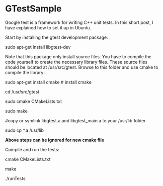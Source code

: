# GTestSample

Google test is a framework for writing C++ unit tests. In this short post, I have explained how to set it up in Ubuntu.

Start by installing the gtest development package:

sudo apt-get install libgtest-dev

Note that this package only install source files. You have to compile the code yourself to create the necessary library files. These source files should be located at /usr/src/gtest. Browse to this folder and use cmake to compile the library:

sudo apt-get install cmake # install cmake

cd /usr/src/gtest

sudo cmake CMakeLists.txt

sudo make

 
#copy or symlink libgtest.a and libgtest_main.a to your /usr/lib folder

sudo cp *.a /usr/lib

**Above steps can be ignored for new cmake file**

Compile and run the tests: 

cmake CMakeLists.txt

make

./runTests
